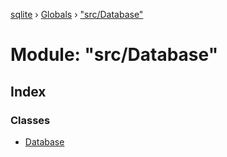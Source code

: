 [sqlite](../README.md) › [Globals](../globals.md) › ["src/Database"](_src_database_.md)

# Module: "src/Database"

## Index

### Classes

- [Database](../classes/_src_database_.database.md)
